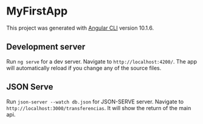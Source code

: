 # MyFirstApp

This project was generated with [Angular CLI](https://github.com/angular/angular-cli) version 10.1.6.

## Development server

Run `ng serve` for a dev server. Navigate to `http://localhost:4200/`. The app will automatically reload if you change any of the source files.


## JSON Serve

Run `json-server --watch db.json` for JSON-SERVE server. Navigate to `http://localhost:3000/transferencias`. It will show the return of the main api.

